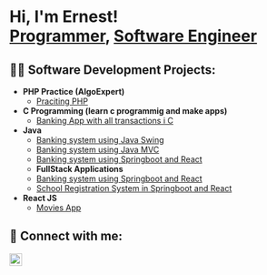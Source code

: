 <h1>Hi, I'm Ernest! <br/><a href="https://github.com/Kayiranga2022/">Programmer</a>, <a href="https://www.linkedin.com/in/kayiranga-ernest-27022a272/">Software Engineer</a></h1>

<h2>👨‍💻 Software Development Projects:</h2>

- <b>PHP Practice (AlgoExpert)</b>
  - [Praciting PHP](https://github.com/Kayiranga2022/barn_app/PHP-Practice)
- <b>C Programming (learn c programmig and make apps)</b>
  - [Banking App with all transactions i C](https://github.com/Kayiranga2022/Banking_in_Cprogramming) 
- <b>Java</b>
  - [Banking system using Java Swing](https://github.com/Kayiranga2022/Banking_in_Java_Swing)
  - [Banking system using Java MVC](https://github.com/Kayiranga2022/Banking_In_Java_MVC)
  - [Banking system using Springboot and React](https://github.com/Kayiranga2022/Banking_in_springboot_and_react)
  - <b>FullStack Applications</b>
  - [Banking system using Springboot and React](https://github.com/Kayiranga2022/Banking_in_springboot_and_react)
  - [School Registration System in Springboot and React](https://github.com/Kayiranga2022/AucaRegistrationSystem)
- <b>React JS</b>
  - [Movies App ](https://github.com/Kayiranga2022/movies)



<h2> 🤳 Connect with me:</h2>

[<img align="left" alt="JoshMadakor | LinkedIn" width="22px" src="https://cdn.jsdelivr.net/npm/simple-icons@v3/icons/linkedin.svg" />][linkedin]


[linkedin]: https://www.linkedin.com/in/kayiranga-ernest-27022a272/

<!--
**joshmadakor1/joshmadakor1** is a ✨ _special_ ✨ repository because its `README.md` (this file) appears on your GitHub profile.

Here are some ideas to get you started:

- 🔭 I’m currently working on ...
- 🌱 I’m currently learning ...
- 👯 I’m looking to collaborate on ...
- 🤔 I’m looking for help with ...
- 💬 Ask me about ...
- 📫 How to reach me: ...
- 😄 Pronouns: ...
- ⚡ Fun fact: ...
-->
